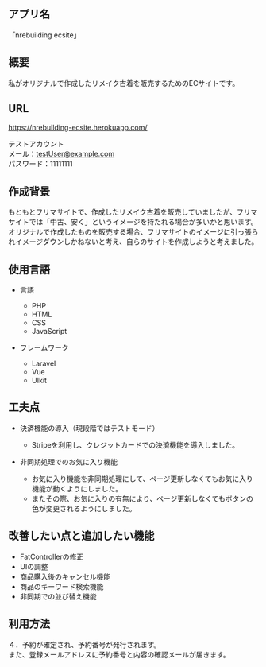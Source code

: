 ## アプリ名

「nrebuilding ecsite」

## 概要

私がオリジナルで作成したリメイク古着を販売するためのECサイトです。

## URL

https://nrebuilding-ecsite.herokuapp.com/

テストアカウント  
メール：testUser@example.com  
パスワード：11111111

## 作成背景

もともとフリマサイトで、作成したリメイク古着を販売していましたが、フリマサイトでは「中古、安く」というイメージを持たれる場合が多いかと思います。オリジナルで作成したものを販売する場合、フリマサイトのイメージに引っ張られイメージダウンしかねないと考え、自らのサイトを作成しようと考えました。

## 使用言語

* 言語
    * PHP
    * HTML
    * CSS
    * JavaScript

* フレームワーク
    * Laravel
    * Vue
    * UIkit

## 工夫点

* 決済機能の導入（現段階ではテストモード）
    * Stripeを利用し、クレジットカードでの決済機能を導入しました。

*  非同期処理でのお気に入り機能
    * お気に入り機能を非同期処理にして、ページ更新しなくてもお気に入り機能が動くようにしました。
    * またその際、お気に入りの有無により、ページ更新しなくてもボタンの色が変更されるようにしました。


## 改善したい点と追加したい機能

* FatControllerの修正 
* UIの調整
* 商品購入後のキャンセル機能  
* 商品のキーワード検索機能
* 非同期での並び替え機能

## 利用方法

<!--１．トップページから商品を選びます。  -->
<!--<img width="500" alt="index" src="https://user-images.githubusercontent.com/87349101/144749182-f133c053-8b69-45d4-add5-eed21f066312.JPG">  -->

<!--２．商品詳細画面で個数を選択し「カートに追加」ボタンを押します。  -->
<!--<img width="500" alt="show" src="https://user-images.githubusercontent.com/87349101/144749190-abe7f254-ed29-4b9a-8482-a19f8bd51b8f.JPG">  -->

<!--３．カート画面で内容を確認し「予約を確定する」ボタンを押します。  -->
<!--<img width="500" alt="index" src="https://user-images.githubusercontent.com/87349101/144749191-6a5b6a76-3fbf-406a-9793-14128398027d.JPG">  -->

４．予約が確定され、予約番号が発行されます。  
また、登録メールアドレスに予約番号と内容の確認メールが届きます。  
<!--<img width="500" alt="index" src="https://user-images.githubusercontent.com/87349101/144749192-6af9a937-ed47-4bae-85a9-e9f40dc03045.JPG">  -->
<!--<img width="500" alt="index" src="https://user-images.githubusercontent.com/87349101/144749193-42292dbd-0fd5-4b06-9e48-3f1cb9d31d3d.JPG">  -->